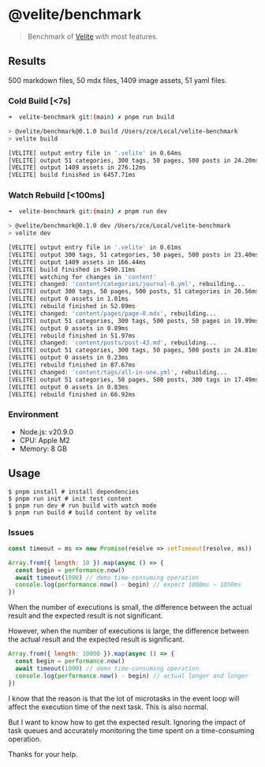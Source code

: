 # @velite/benchmark

> Benchmark of [Velite](https://github.com/zce/velite) with most features.

## Results

500 markdown files, 50 mdx files, 1409 image assets, 51 yaml files.

### Cold Build [<7s]

```sh
➜  velite-benchmark git:(main) ✗ pnpm run build

> @velite/benchmark@0.1.0 build /Users/zce/Local/velite-benchmark
> velite build

[VELITE] output entry file in '.velite' in 0.64ms
[VELITE] output 51 categories, 300 tags, 50 pages, 500 posts in 24.20ms
[VELITE] output 1409 assets in 276.12ms
[VELITE] build finished in 6457.71ms
```

### Watch Rebuild [<100ms]

```sh
➜  velite-benchmark git:(main) ✗ pnpm run dev

> @velite/benchmark@0.1.0 dev /Users/zce/Local/velite-benchmark
> velite dev

[VELITE] output entry file in '.velite' in 0.61ms
[VELITE] output 300 tags, 51 categories, 50 pages, 500 posts in 23.40ms
[VELITE] output 1409 assets in 166.44ms
[VELITE] build finished in 5490.11ms
[VELITE] watching for changes in 'content'
[VELITE] changed: 'content/categories/journal-0.yml', rebuilding...
[VELITE] output 300 tags, 50 pages, 500 posts, 51 categories in 20.56ms
[VELITE] output 0 assets in 1.01ms
[VELITE] rebuild finished in 52.09ms
[VELITE] changed: 'content/pages/page-0.mdx', rebuilding...
[VELITE] output 51 categories, 300 tags, 500 posts, 50 pages in 19.99ms
[VELITE] output 0 assets in 0.89ms
[VELITE] rebuild finished in 51.97ms
[VELITE] changed: 'content/posts/post-43.md', rebuilding...
[VELITE] output 51 categories, 300 tags, 50 pages, 500 posts in 24.81ms
[VELITE] output 0 assets in 0.23ms
[VELITE] rebuild finished in 87.67ms
[VELITE] changed: 'content/tags/all-in-one.yml', rebuilding...
[VELITE] output 51 categories, 50 pages, 500 posts, 300 tags in 17.49ms
[VELITE] output 0 assets in 0.83ms
[VELITE] rebuild finished in 66.92ms
```

### Environment

- Node.js: v20.9.0
- CPU: Apple M2
- Memory: 8 GB

## Usage

```shell
$ pnpm install # install dependencies
$ pnpm run init # init test content
$ pnpm run dev # run build with watch mode
$ pnpm run build # build content by velite
```

### Issues

```js
const timeout = ms => new Promise(resolve => setTimeout(resolve, ms))

Array.from({ length: 10 }).map(async () => {
  const begin = performance.now()
  await timeout(1000) // demo time-consuming operation
  console.log(performance.now() - begin) // expect 1000ms ~ 1050ms
})
```

When the number of executions is small, the difference between the actual result and the expected result is not significant.

However, when the number of executions is large, the difference between the actual result and the expected result is significant.

```js
Array.from({ length: 10000 }).map(async () => {
  const begin = performance.now()
  await timeout(1000) // demo time-consuming operation
  console.log(performance.now() - begin) // actual longer and longer
})
```

I know that the reason is that the lot of microtasks in the event loop will affect the execution time of the next task. This is also normal.

But I want to know how to get the expected result. Ignoring the impact of task queues and accurately monitoring the time spent on a time-consuming operation.

Thanks for your help.

